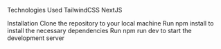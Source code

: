 Technologies Used
TailwindCSS
NextJS

Installation
Clone the repository to your local machine
Run npm install to install the necessary dependencies
Run npm run dev to start the development server